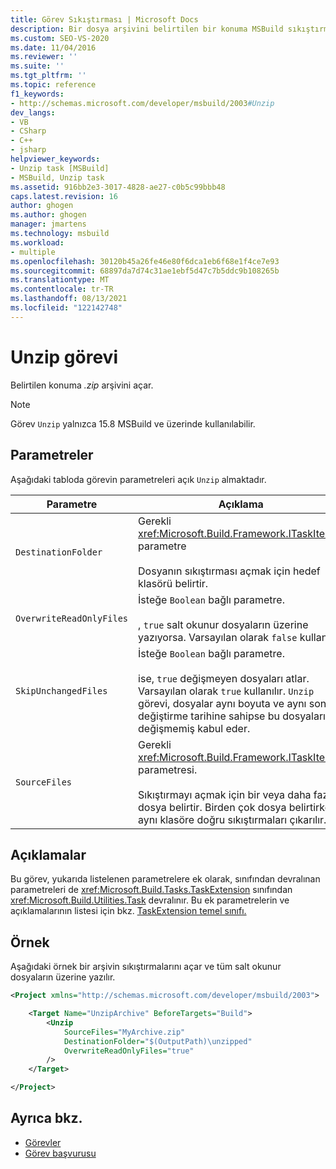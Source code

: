 ```yaml
---
title: Görev Sıkıştırması | Microsoft Docs
description: Bir dosya arşivini belirtilen bir konuma MSBuild sıkıştırmayı açmak için .zip ve kullanımı hakkında bilgi edinebilirsiniz.
ms.custom: SEO-VS-2020
ms.date: 11/04/2016
ms.reviewer: ''
ms.suite: ''
ms.tgt_pltfrm: ''
ms.topic: reference
f1_keywords:
- http://schemas.microsoft.com/developer/msbuild/2003#Unzip
dev_langs:
- VB
- CSharp
- C++
- jsharp
helpviewer_keywords:
- Unzip task [MSBuild]
- MSBuild, Unzip task
ms.assetid: 916bb2e3-3017-4828-ae27-c0b5c99bbb48
caps.latest.revision: 16
author: ghogen
ms.author: ghogen
manager: jmartens
ms.technology: msbuild
ms.workload:
- multiple
ms.openlocfilehash: 30120b45a26fe46e80f6dca1eb6f68e1f4ce7e93
ms.sourcegitcommit: 68897da7d74c31ae1ebf5d47c7b5ddc9b108265b
ms.translationtype: MT
ms.contentlocale: tr-TR
ms.lasthandoff: 08/13/2021
ms.locfileid: "122142748"
---
```

# <a name="unzip-task"></a>Unzip görevi

Belirtilen konuma *.zip* arşivini açar.

>[!NOTE]
>Görev `Unzip` yalnızca 15.8 MSBuild ve üzerinde kullanılabilir.

## <a name="parameters"></a>Parametreler

 Aşağıdaki tabloda görevin parametreleri açık `Unzip` almaktadır.

|Parametre|Açıklama|
|---------------|-----------------|
|`DestinationFolder`|Gerekli <xref:Microsoft.Build.Framework.ITaskItem> parametre<br /><br /> Dosyanın sıkıştırması açmak için hedef klasörü belirtir.|
|`OverwriteReadOnlyFiles`|İsteğe `Boolean` bağlı parametre.<br /><br /> , `true` salt okunur dosyaların üzerine yazıyorsa. Varsayılan olarak `false` kullanılır.|
|`SkipUnchangedFiles`|İsteğe `Boolean` bağlı parametre.<br /><br /> ise, `true` değişmeyen dosyaları atlar. Varsayılan olarak `true` kullanılır. `Unzip` görevi, dosyalar aynı boyuta ve aynı son değiştirme tarihine sahipse bu dosyaları değişmemiş kabul eder.|
|`SourceFiles`|Gerekli <xref:Microsoft.Build.Framework.ITaskItem>`[]` parametresi.<br /><br /> Sıkıştırmayı açmak için bir veya daha fazla dosya belirtir. Birden çok dosya belirtirken, aynı klasöre doğru sıkıştırmaları çıkarılır.|

## <a name="remarks"></a>Açıklamalar

 Bu görev, yukarıda listelenen parametrelere ek olarak, sınıfından devralınan parametreleri de <xref:Microsoft.Build.Tasks.TaskExtension> sınıfından <xref:Microsoft.Build.Utilities.Task> devralınır. Bu ek parametrelerin ve açıklamalarının listesi için bkz. [TaskExtension temel sınıfı.](../msbuild/taskextension-base-class.md)

## <a name="example"></a>Örnek

 Aşağıdaki örnek bir arşivin sıkıştırmalarını açar ve tüm salt okunur dosyaların üzerine yazılır.

```xml
<Project xmlns="http://schemas.microsoft.com/developer/msbuild/2003">

    <Target Name="UnzipArchive" BeforeTargets="Build">
        <Unzip
            SourceFiles="MyArchive.zip"
            DestinationFolder="$(OutputPath)\unzipped"
            OverwriteReadOnlyFiles="true"
        />
    </Target>

</Project>
```

## <a name="see-also"></a>Ayrıca bkz.

- [Görevler](../msbuild/msbuild-tasks.md)
- [Görev başvurusu](../msbuild/msbuild-task-reference.md)
